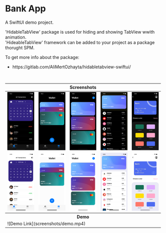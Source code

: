 # Bank App

A SwiftUI demo project.

<p>
'<t>HidableTabView</t>' package is used for hiding and showing TabView wwith animation. <br>
'<t>HideableTabView</t>' framework can be added to your project as a package thorught SPM. <br>
</p>

<p>
To get more info about the package:
<ul>
    <li> https://gitlab.com/AliMertOzhayta/hidabletabview-swiftui/ </li>
</ul>
</p>
<br>



<table>
<thead>
   <tr>
        <th colspan="5"><div align="center">Screenshots</div></th>
  </tr>
</thead>
<tbody>
   <tr>
        <td>
         <img src="screenshots/dark1.png" width="200"> 
        </td>
        <td>
          <img src="screenshots/dark2.png" width="200">
        </td>
        <td>
         <img src="screenshots/dark3.png" width="200">
       </td>
       <td>
         <img src="screenshots/dark4.png" width="200">
     </td>
      <td>
         <img src="screenshots/dark5.png" width="200">
     </td>
  </tr>
  <tr>
        <td>
         <img src="screenshots/light1.png" width="200"> 
        </td>
        <td>
          <img src="screenshots/light2.png" width="200">
        </td>
        <td>
         <img src="screenshots/light3.png" width="200">
     </td>
      <td>
         <img src="screenshots/light4.png" width="200">
     </td>
      <td>
         <img src="screenshots/light5.png" width="200">
     </td>
  </tr>
  <tr> 
     <th colspan="5">
     <div align="center">
        <b>Demo</b>
</div>
</th>
  </tr>
  <tr>
     <td colspan="5"> ![Demo Link](screenshots/demo.mp4) </td>
  </tr>
</tbody>
</table>
